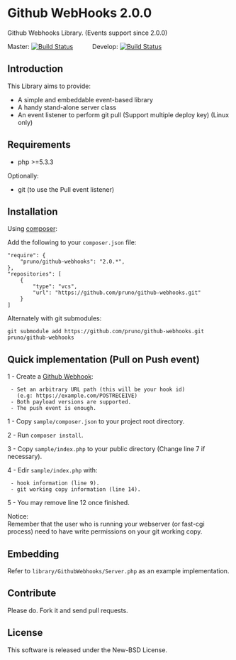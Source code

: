 Github WebHooks 2.0.0
===

Github Webhooks Library. (Events support since 2.0.0)

Master: [![Build Status](https://travis-ci.org/pruno/github-webhooks.png?branch=master)](https://travis-ci.org/pruno/mongo-vc)
&nbsp;&nbsp;&nbsp;&nbsp;&nbsp;&nbsp;&nbsp;&nbsp;&nbsp;
Develop: [![Build Status](https://travis-ci.org/pruno/github-webhooks.png?branch=develop)](https://travis-ci.org/pruno/mongo-vc)

Introduction
---

This Library aims to provide:

 - A simple and embeddable event-based library
 - A handy stand-alone server class
 - An event listener to perform git pull (Support multiple deploy key) (Linux only)

Requirements
---

 - php >=5.3.3

Optionally:

 - git (to use the Pull event listener)


Installation
---

Using [composer](http://getcomposer.org/):

Add the following to your `composer.json` file:

    "require": {
        "pruno/github-webhooks": "2.0.*",
    },
    "repositories": [
        {
            "type": "vcs",
            "url": "https://github.com/pruno/github-webhooks.git"
        }
    ]

Alternately with git submodules:

    git submodule add https://github.com/pruno/github-webhooks.git pruno/github-webhooks

 
Quick implementation (Pull on Push event)
---

 1 - Create a [Github Webhook](https://developer.github.com/webhooks/):
     
     - Set an arbitrary URL path (this will be your hook id) 
       (e.g: https://example.com/POSTRECEIVE)
     - Both payload versions are supported.
     - The push event is enough.

 1 - Copy `sample/composer.json` to your project root directory.
 
 2 - Run `composer install`.
 
 3 - Copy `sample/index.php` to your public directory (Change line 7 if necessary).
 
 4 - Edir `sample/index.php` with:  
 
     - hook information (line 9).
     - git working copy information (line 14).
     
 5 - You may remove line 12 once finished.


Notice:  
Remember that the user who is running your webserver (or fast-cgi process) need to have write permissions on your git working copy.

Embedding
---

Refer to `library/GithubWebhooks/Server.php` as an example implementation.


Contribute
---

Please do. Fork it and send pull requests.


License
---

This software is released under the New-BSD License.